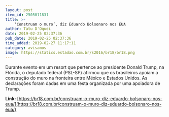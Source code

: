 ```yaml
---
layout: post
item_id: 2505011831
title: >-
    ‘Construam o muro’, diz Eduardo Bolsonaro nos EUA
author: Tatu D'Oquei
date: 2019-02-25 02:37:36
pub_date: 2019-02-25 02:37:36
time_added: 2019-02-27 11:17:11
category: avisamos
image: https://statics.estadao.com.br/s2016/br18/br18.png
---
```


Durante evento em um resort que pertence ao presidente Donald Trump, na Flórida, o deputado federal (PSL-SP) afirmou que os brasileiros apoiam a construção do muro na fronteira entre México e Estados Unidos. As declarações foram dadas em uma festa organizada por uma apoiadora de Trump.

**Link:** [https://br18.com.br/construam-o-muro-diz-eduardo-bolsonaro-nos-eua/](https://br18.com.br/construam-o-muro-diz-eduardo-bolsonaro-nos-eua/)

